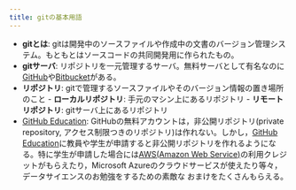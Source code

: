 ```yaml
---
title: gitの基本用語
---
```


- **gitとは**: gitは開発中のソースファイルや作成中の文書のバージョン管理システム。もともとはソースコードの共同開発用に作られたもの。
- **gitサーバ**: リポジトリを一元管理するサーバ。無料サーバとして有名なのに[GitHub](https://github.com/)や[Bitbucket](https://bitbucket.org)がある。
- **リポジトリ**: gitで管理するソースファイルやそのバージョン情報の置き場所のこと
        - **ローカルリポジトリ**: 手元のマシン上にあるリポジトリ
        - **リモートリポジトリ**: gitサーバ上にあるリポジトリ
- [GitHub Education](https://education.github.com/): GitHubの無料アカウントは，非公開リポジトリ(private repository, アクセス制限つきのリポジトリ)は作れない。しかし，[GitHub Education](https://education.github.com/)に教員や学生が申請すると非公開リポジトリを作れるようになる。特に学生が申請した場合には[AWS(Amazon Web Service)](https://aws.amazon.com/jp/education/awseducate/)の利用クレジットがもらえたり，Microsoft Azureのクラウドサービスが使えたり等々，データサイエンスのお勉強をするための素敵な
おまけをたくさんもらえる。

